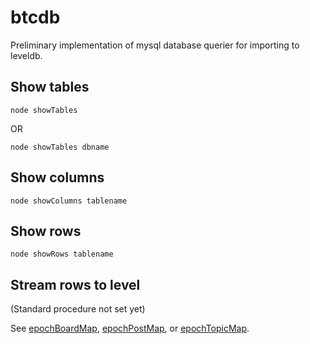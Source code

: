 btcdb
=====

Preliminary implementation of mysql database querier for importing to leveldb.


Show tables
-----------

~~~~
node showTables
~~~~
OR
~~~~
node showTables dbname
~~~~

Show columns
------------

~~~~
node showColumns tablename
~~~~

Show rows
---------

~~~~
node showRows tablename
~~~~


Stream rows to level
--------------------

(Standard procedure not set yet)

See [epochBoardMap](./epochBoardMap.js), [epochPostMap](./epochPostMap.js), or
[epochTopicMap](./epochTopicMap.js).
